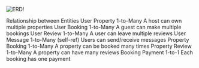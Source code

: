 ![ERD!]([https://drive.google.com/file/d/16CARNY6_7Cr8ENznagtjybeqBbXZr06u/view?usp=sharing](https://drive.google.com/file/d/16CARNY6_7Cr8ENznagtjybeqBbXZr06u/view?usp=sharing))


Relationship between Entities
User	Property	1-to-Many	A host can own multiple properties
User	Booking	1-to-Many	A guest can make multiple bookings
User	Review	1-to-Many	A user can leave multiple reviews
User	Message	1-to-Many (self-ref)	Users can send/receive messages
Property	Booking	1-to-Many	A property can be booked many times
Property	Review	1-to-Many	A property can have many reviews
Booking	Payment	1-to-1	Each booking has one payment
